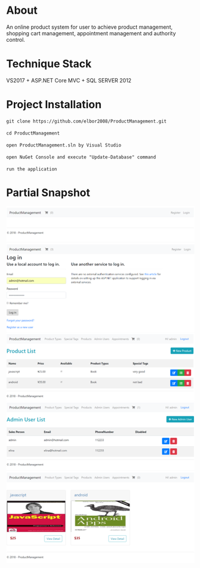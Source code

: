 # About
An online product system for user to achieve product management, shopping cart management, appointment management and authority control. 
# Technique Stack
VS2017 + ASP.NET Core MVC + SQL SERVER 2012
# Project Installation
	git clone https://github.com/elbor2008/ProductManagement.git

	cd ProductManagement

	open ProductManagement.sln by Visual Studio

	open NuGet Console and execute "Update-Database" command

	run the application
# Partial Snapshot
![Index](https://github.com/elbor2008/MarkdownPhotos/blob/master/ProductManagement/Index.PNG)
![Login](https://github.com/elbor2008/MarkdownPhotos/blob/master/ProductManagement/Login.PNG)
![ProductList](https://github.com/elbor2008/MarkdownPhotos/blob/master/ProductManagement/ProductList.PNG)
![UserList](https://github.com/elbor2008/MarkdownPhotos/blob/master/ProductManagement/UserList.PNG)
![HomePage](https://github.com/elbor2008/MarkdownPhotos/blob/master/ProductManagement/HomePage.PNG)